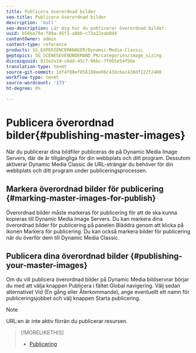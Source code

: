 ```yaml
---
title: Publicera överordnad bilder
seo-title: Publicera överordnad bilder
description: 'null'
seo-description: Lär dig hur du publicerar överordnad bilder.
uuid: b56ba79a-f89a-45f1-a8bb-c73a22eab8d4
contentOwner: admin
content-type: reference
products: SG_EXPERIENCEMANAGER/Dynamic-Media-Classic
geptopics: SG_SCENESEVENONDEMAND_PK/categories/image_sizing
discoiquuid: 815e2a19-c64d-45c7-96bc-7f955e54f56e
translation-type: tm+mt
source-git-commit: 1df4f88ef856160ee06c43dc6ec430df122f2408
workflow-type: tm+mt
source-wordcount: '173'
ht-degree: 0%

---
```



# Publicera överordnad bilder{#publishing-master-images}

När du publicerar dina bildfiler publiceras de på Dynamic Media Image Servers, där de är tillgängliga för din webbplats och ditt program. Dessutom aktiverar Dynamic Media Classic de URL-strängar du behöver för din webbplats och ditt program under publiceringsprocessen.

## Markera överordnad bilder för publicering {#marking-master-images-for-publish}

Överordnad bilder måste markeras för publicering för att de ska kunna kopieras till Dynamic Media Image Servers. Du kan markera dina överordnad bilder för publicering på panelen Bläddra genom att klicka på ikonen Markera för publicering. Du kan också markera bilder för publicering när du överför dem till Dynamic Media Classic.

## Publicera dina överordnad bilder {#publishing-your-master-images}

Om du vill publicera överordnad bilder på Dynamic Media bildservrar börjar du med att välja knappen Publicera i fältet Global navigering. Välj sedan alternativet Vid (En gång eller Återkommande), ange eventuellt ett namn för publiceringsjobbet och välj knappen Starta publicering.

>[!NOTE]
>
>URL:en är inte aktiv förrän du publicerar resursen.

>[!MORELIKETHIS]
>
>* [Publicering](publishing-files.md#publishing_files)

